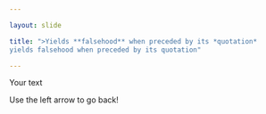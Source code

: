 ```yaml
---

layout: slide

title: ">Yields **falsehood** when preceded by its *quotation*
yields falsehood when preceded by its quotation"

---
```


Your text

Use the left arrow to go back!
